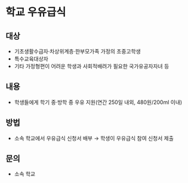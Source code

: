 # 학교 우유급식

## 대상
- 기초생활수급자·차상위계층·한부모가족 가정의 초중고학생
- 특수교육대상자
- 기타 가정형편이 어려운 학생과 사회적배려가 필요한 국가유공자자녀 등

## 내용
- 학생들에게 학기 중·방학 중 우유 지원(연간 250일 내외, 480원/200ml 이내)

## 방법
- 소속 학교에서 우유급식 신청서 배부 → 학생이 우유급식 참여 신청서 제출

## 문의
- 소속 학교
